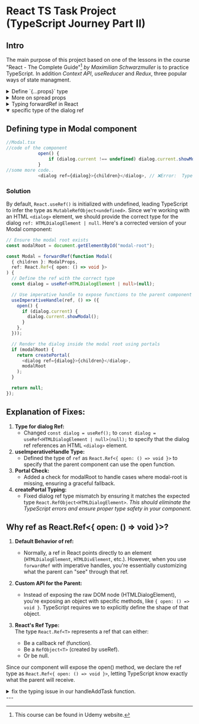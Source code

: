 # React TS Task Project <br> (TypeScript Journey Part II)

## Intro
The main purpose of this project based on one of the lessons in the course "React - The Complete Guide"[^1] *by Maximilian Schwarzmuller* is to practice TypeScript. In addition *Context API*, *useReducer* and *Redux*, three popular ways of state managment.

<details><summary>Define `{...props}` type</summary>
 
## How to define the spread property in a component
### Narrowing came to the rescue
 
 I spent quite a lot of time trying to solve this doubt on how to type the spread property of a component what is shown in the next snippet:

---

 ```ts
interface InputProps { 
isTextarea: boolean, 
label: string, 
props: // Which type is this? 
} 

export default function input({ isTextarea, label, ...props }: InputProps)
{ 
  return ( 
    <p>
      <label htmlFor="">{label}</label> 
      {isTextarea ? <textarea {...props} /> : <input {...props} />} 
    </p> 
) 
}
 ```
For the props field in the InputProps interface, we want to account for the different props accepted by `<textarea>` and `<input>`. Since textarea and input elements share many props but also have unique ones, we can use TypeScript's built-in utility types. 

## Solution

We can use a discriminated union to conditionally handle the props depending on the isTextarea flag. Here's how:

```ts
import React from "react";

interface InputPropsBase {
  label: string;
}

interface InputPropsTextArea extends InputPropsBase {
  isTextarea: true;
  props?: React.TextareaHTMLAttributes<HTMLTextAreaElement>;
}

interface InputPropsInput extends InputPropsBase {
  isTextarea: false;
  props?: React.InputHTMLAttributes<HTMLInputElement>;
}

type InputProps = InputPropsTextArea | InputPropsInput;
```
## Explanation
1. **Base Properties:**<br>
   * The label property is common to both cases, so it's extracted into a base interface InputPropsBase.

2. **Conditional Props:**<br>
   * *InputPropsTextArea:* Includes isTextarea: true and allows `React.TextareaHTMLAttributes<HTMLTextAreaElement> as props`.
   * *InputPropsInput:* Includes isTextarea: false and allows `React.InputHTMLAttributes<HTMLInputElement> as props`.

3. **Discriminated Union:**<br>
   * Using `isTextarea` as the discriminator ensures that TypeScript will enforce the correct props type based on its value.

4. **Default Props:**<br>
   * Added `props = {}` to avoid undefined props when spreading.

However the spread operator `(...props)` does not automatically narrow the type of props to either `React.TextareaHTMLAttributes<HTMLTextAreaElement>` or `React.InputHTMLAttributes<HTMLInputElement>` based on `isTextarea`. Like:

```ts
export default function Input({ isTextarea, label, props = {} }: InputProps) {
  return (
    <p>
      <label htmlFor="">{label}</label>
      {isTextarea ? (
        <textarea {...props} /> //This going to cause a mismatch
      ) : (
        <input {...props} /> //This going to cause a mismatch
      )}
    </p>
  );
}

```
It's going to attempt to assign the full union of both types to each element, causing a mismatch for event handlers like `onChange`.

We need to narrow the type explicitly before spreading props. 

### Narrow Props Based on isTextarea

```ts
export default function Input({ isTextarea, label, props = {} }: InputProps) {
  if (isTextarea) {
    // Narrow to TextArea props
    const textareaProps = props as React.TextareaHTMLAttributes<HTMLTextAreaElement>;
    return (
      <p>
        <label htmlFor="">{label}</label>
        <textarea {...textareaProps} />
      </p>
    );
  } else {
    // Narrow to Input props
    const inputProps = props as React.InputHTMLAttributes<HTMLInputElement>;
    return (
      <p>
        <label htmlFor="">{label}</label>
        <input {...inputProps} />
      </p>
    );
  }
}
```
## Explanation 
1. **Explicit Type Narrowing:**<br>
  Before spreading props, explicitly cast props to the correct type (`TextareaHTMLAttributes` or `InputHTMLAttributes`) using a `const` assignment.This ensures TypeScript knows the exact type of props when spreading into the respective element.

2. **Union Resolution:**<br>
  The conditional `if (isTextarea)` ensures TypeScript understands which branch is active, allowing us to safely narrow props.

3. **Safe Spreading:**<br>
  After narrowing, spreading `textareaProps` or `inputProps` will no longer throw type errors, as their types align perfectly with the attributes of `<textarea>` and `<input>` respectively.

***TypeScript's type narrowing** requires clear distinctions in code flow, and unions don’t automatically propagate to props when destructuring. By explicitly casting and separating the logic, we ensure correctness.*

</details>

<details><summary>More on spread props</summary>
 
##  Using `onClick` in a `<button>`
```ts
import React from "react";

interface ButtonProps extends React.ButtonHTMLAttributes<HTMLButtonElement> {
  label: string;
}

export default function Button({ label, ...props }: ButtonProps) {
  return (
    <button {...props}>
      {label}
    </button>
  );
}
```
###  Explanation:
By extending `React.ButtonHTMLAttributes<HTMLButtonElement>`, the Button component automatically supports all valid attributes of a `<button>`, such as onClick, disabled, type, etc.
 
### TypeScript Validation
1. **TypeScript ensures that:**

   - `onClick` is properly typed as <br>
   `(event: React.MouseEvent<HTMLButtonElement>) => void.`
   - Other invalid attributes are caught. For example, passing an invalid attribute like rows to a `<button>` would result in an error:
```ts
<Button label="Invalid Button" rows={3} /> // ❌ Error: 'rows' does not exist on type 'ButtonHTMLAttributes<HTMLButtonElement>'
```
### Key Takeaways
   - onClick is an intrinsic attribute of `<button>`, and we don’t need to define it explicitly in our interface when extending `React.ButtonHTMLAttributes<HTMLButtonElement>`.
   - Using TypeScript’s intrinsic attributes for HTML elements ensures our props are aligned with the standard DOM attributes.

### Why Use label Instead of children?
1. **Semantic Clarity:**
   - label explicitly communicates that the string is the button's text content.
   - children is more generic and implies flexibility (e.g., the ability to nest other components).
2. **Consistency:**
   - If your component has other structured props (like icon, variant, etc.), using label keeps the API clear and avoids ambiguity:
```ts
<Button label="Click Me" icon={<Icon />} variant="primary" />;
```
3. **Flexibility for Other Features:**
   - If we later decide to allow additional customizations (like an optional icon or aria-label for accessibility), having a dedicated label makes it easier to manage:
```ts
interface ButtonProps extends React.ButtonHTMLAttributes<HTMLButtonElement> {
  label: string; // Text shown on the button
  icon?: React.ReactNode; // Optional icon to display
}

<Button label="Click Me" icon={<Icon />} />;
```
### Comparison
Using children:
```ts
<Button onClick={() => alert("Clicked!")}>Click Me</Button>;
```
Using label:
```ts
<Button onClick={() => alert("Clicked!")} label="Click Me" />;
```
Both work, but the second option (label) is more explicit for text-only buttons.
</details>
<details><summary>Typing forwardRef in React</summary>
 
## Properly type our React.forwardRef function for Input
### handle the ref argument
So starting with this part of the Input component:
```ts
const Input = React.forwardRef(function Input({ isTextarea, label, props = {} }: InputProps, ref) {
    //code...
    <textarea ref={ref} className={classesInput} {...textareaProps} />
    //more code...
    <input ref={ref} className={classesInput} {...inputProps} />
    })
```
 To properly type our `React.forwardRef` function for `Input`, we need to handle the ref argument and its typing. Since ref will either point to a textarea or an input element based on the `isTextarea` prop, you'll need to define a generic type that accommodates both.

Here’s the updated and typed `React.forwardRef` implementation:
```ts
// models.read-the-docs
interface InputPropsBase {
    label: string;
}

interface InputPropsTextArea extends InputPropsBase {
    isTextarea: true;
    props?: React.TextareaHTMLAttributes<HTMLTextAreaElement>;
}

interface InputPropsInput extends InputPropsBase {
    isTextarea: false;
    props?: React.InputHTMLAttributes<HTMLInputElement>;
}

type InputProps = InputPropsTextArea | InputPropsInput;

// Input.tsx
const Input = React.forwardRef<
    HTMLTextAreaElement | HTMLInputElement,
    InputProps
>(function Input({ isTextarea, label, props = {} }: InputProps, ref) {
  //code...
    <textarea
        ref={ref as React.Ref<HTMLTextAreaElement>}
        className={classesInput}
        {...textareaProps}
    />
    //more code...
    <input
        ref={ref as React.Ref<HTMLInputElement>}
        className={classesInput}
        {...inputProps}
    />
    })
```
### Key Changes and Explanation:
1. **ForwardRef Type:**
   - The `React.forwardRef` generic type is defined as `<HTMLTextAreaElement | HTMLInputElement, InputProps>`.
   - This ensures the ref can point to either an HTMLTextAreaElement or an `HTMLInputElement`, based on `isTextarea`.
2. **Casting ref:**
   - Inside the conditional branches, the ref is cast to the appropriate type using `React.Ref<HTMLTextAreaElement>` or `React.Ref<HTMLInputElement>`.
3. **Fallback for props:**
   - The props property in InputProps is still optional and defaults to an empty object ({}).
### Usage:
When consuming the Input component with a ref, TypeScript will correctly infer the type based on the isTextarea prop:
```ts
// NewProject.tsx
import React from "react";
import Input from "./Input";

export default function NewProject() {

    constefining Dtype  = in Modal component  React.useRef<HTMLInputElement>(null);
    const description = React.useRef<HTMLTextAreaElement>(null);
    const dueDate = React.useRef<HTMLInputElement>(null);
     return (
      // code component
       <Input
                    ref={title}
                    isTextarea={false}
                    label="Title"
                    props={{ type: "text", placeholder: "Enter text" }}
                />
                <Input
                    ref={description}
                    label="Description"
                    props={{ placeholder: "Enter your description" }}
                    isTextarea
                />
                <Input
                    ref={dueDate}
                    isTextarea={false}
                    label="Due Date"
                    props={{ type: "date" }}
                />
      //more code...
     )
   }
 ```
</details>
<details open><summary>specific type of the dialog ref </summary>
 
## Defining type in Modal component 
```ts
//Modal.tsx
//code of the component
            open() {
                if (dialog.current !== undefined) dialog.current.showModal(); // ❌Error: Property 'showModal' does not exist on type 'never'.ts(2339) 
            }
//some more code..
            <dialog ref={dialog}>{children}</dialog>, // ❌Error:  Type 'MutableRefObject<undefined>' is not assignable to type 'LegacyRef<HTMLDialogElement> | undefined'. Type 'MutableRefObject<undefined>' is not assignable to type 'RefObject<HTMLDialogElement>'. Types of property 'current' are incompatible. Type 'undefined' is not assignable to type 'HTMLDialogElement | null'.ts(2322)
```
###  Solution
 By default, `React.useRef()` is initialized with undefined, leading TypeScript to infer the type as `MutableRefObject<undefined>`. Since we're working with an HTML `<dialog>` element, we should provide the correct type for the dialog `ref: HTMLDialogElement | null`.
Here's a corrected version of your Modal component:

```ts
// Ensure the modal root exists
const modalRoot = document.getElementById("modal-root");

const Modal = forwardRef(function Modal(
  { children }: ModalProps,
  ref: React.Ref<{ open: () => void }>
) {
  // Define the ref with the correct type
  const dialog = useRef<HTMLDialogElement | null>(null);

  // Use imperative handle to expose functions to the parent component
  useImperativeHandle(ref, () => ({
    open() {
      if (dialog.current) {
        dialog.current.showModal();
      }
    },
  }));

  // Render the dialog inside the modal root using portals
  if (modalRoot) {
    return createPortal(
      <dialog ref={dialog}>{children}</dialog>,
      modalRoot
    );
  }

  return null;
});
```
## Explanation of Fixes:
1. **Type for dialog Ref:**
   - Changed `const dialog = useRef();` to `const dialog = useRef<HTMLDialogElement | null>(null);` to specify that the dialog ref references an HTML `<dialog>` element.
2. **useImperativeHandle Type:**
   - Defined the type of `ref` as `React.Ref<{ open: () => void }>` to specify that the parent component can use the open function.
3. **Portal Check:**
   - Added a check for modalRoot to handle cases where modal-root is missing, ensuring a graceful fallback.
4. **createPortal Typing:**
   - Fixed dialog ref type mismatch by ensuring it matches the expected type `React.RefObject<HTMLDialogElement>`.
*This should eliminate the TypeScript errors and ensure proper type safety in your component.*

## Why ref as React.Ref<{ open: () => void }>?
1. **Default Behavior of ref:**
   - Normally, a ref in React points directly to an element (`HTMLDialogElement`, `HTMLDivElement`, etc.). However, when you use `forwardRef` with imperative handles, you're essentially customizing what the parent can "see" through that ref.

2. **Custom API for the Parent:**
   - Instead of exposing the raw DOM node (HTMLDialogElement), you're exposing an object with specific methods, like `{ open: () => void }`. TypeScript requires we to explicitly define the shape of that object.

3. **React's Ref Type:**<br>
The type `React.Ref<T>` represents a ref that can either:
   - Be a callback ref (function).
   - Be a `RefObject<T>` (created by useRef).
   - Or be null.

Since our component will expose the open() method, we declare the ref type as `React.Ref<{ open: () => void }>`, letting TypeScript know exactly what the parent will receive.
</details>

<details><summary>fix the typing issue in our handleAddTask function.</summary>
 
## Match the TaskProps
```ts
// App.tsx
const handleAddTask = (text: string) => {
    setStateProjects((prevStateProjects: InitState) => {
        if (!prevStateProjects.selectedProjectId) {
            return prevStateProjects; // Return unchanged if no project is selected
        }
        
        const newTask: TaskProps = {
            id: prevStateProjects.selectedProjectId,
            text,
            taskId: Date.now()
        };
        return {
            ...prevStateProjects,
            tasks: [newTask, ...prevStateProjects.tasks]
        };
    });
};
```
That was a first solution. Then I added ainterface TasksProps {tasks: Task[]}
</details>
---

[^1]: This course can be found in Udemy website.